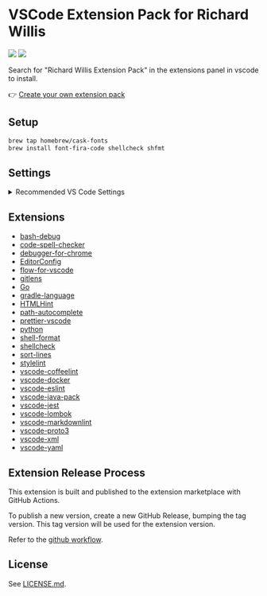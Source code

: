 # VSCode Extension Pack for Richard Willis

<img src="https://github.com/badsyntax/richard-willis-vscode-extension-pack/workflows/Node%20CI/badge.svg" /> <img src="https://img.shields.io/visual-studio-marketplace/i/richardwillis.richard-willis-extension-pack" />

Search for "Richard Willis Extension Pack" in the extensions panel in vscode to install.

👉 [Create your own extension pack](https://code.visualstudio.com/blogs/2017/03/07/extension-pack-roundup)

## Setup

```bash
brew tap homebrew/cask-fonts
brew install font-fira-code shellcheck shfmt
```

## Settings

<details><summary>Recommended VS Code Settings</summary>

```json
{
  "[css]": {
    "editor.defaultFormatter": "esbenp.prettier-vscode"
  },
  "[dockerfile]": {
    "editor.defaultFormatter": "foxundermoon.shell-format"
  },
  "[html]": {
    "editor.defaultFormatter": "esbenp.prettier-vscode"
  },
  "[javascript]": {
    "editor.defaultFormatter": "esbenp.prettier-vscode"
  },
  "[json]": {
    "editor.defaultFormatter": "esbenp.prettier-vscode"
  },
  "[jsonc]": {
    "editor.defaultFormatter": "esbenp.prettier-vscode"
  },
  "[markdown]": {
    "editor.defaultFormatter": "esbenp.prettier-vscode"
  },
  "[scss]": {
    "editor.defaultFormatter": "esbenp.prettier-vscode"
  },
  "[shellscript]": {
    "editor.defaultFormatter": "foxundermoon.shell-format"
  },
  "[typescript]": {
    "editor.defaultFormatter": "esbenp.prettier-vscode"
  },
  "[xml]": {
    "editor.defaultFormatter": "esbenp.prettier-vscode"
  },
  "[yaml]": {
    "editor.defaultFormatter": "esbenp.prettier-vscode"
  },
  "breadcrumbs.enabled": true,
  "cSpell.enabledLanguageIds": [
    "asciidoc",
    "c",
    "cpp",
    "csharp",
    "css",
    "git-commit",
    "go",
    "handlebars",
    "haskell",
    "html",
    "jade",
    "java",
    "javascript",
    "javascriptreact",
    "json",
    "latex",
    "less",
    "markdown",
    "php",
    "plaintext",
    "pug",
    "python",
    "restructuredtext",
    "rust",
    "scala",
    "scss",
    "text",
    "typescript",
    "typescriptreact",
    "yaml",
    "yml"
  ],
  "cSpell.language": "en-GB",
  "editor.cursorBlinking": "smooth",
  "editor.cursorSmoothCaretAnimation": true,
  "editor.detectIndentation": true,
  "editor.fontFamily": "Fira Code, Menlo, Monaco, 'Courier New', monospace",
  "editor.fontLigatures": false,
  "editor.fontSize": 13,
  "editor.formatOnSave": false,
  "editor.insertSpaces": true,
  "editor.renderWhitespace": "all",
  "editor.smoothScrolling": true,
  "editor.suggestSelection": "first",
  "editor.tabSize": 2,
  "eslint.autoFixOnSave": true,
  "explorer.confirmDragAndDrop": false,
  "files.insertFinalNewline": true,
  "files.trimTrailingWhitespace": true,
  "gitlens.codeLens.enabled": false,
  "go.enableCodeLens": {
    "references": false,
    "runtest": true
  },
  "html.suggest.html5": true,
  "html.validate.scripts": true,
  "html.validate.styles": true,
  "java.configuration.checkProjectSettingsExclusions": false,
  "java.configuration.updateBuildConfiguration": "automatic",
  "java.implementationsCodeLens.enabled": true,
  "java.referencesCodeLens.enabled": true,
  "jest.autoEnable": false,
  "jest.debugCodeLens.showWhenTestStateIn": [
    "fail",
    "unknown",
    "pass"
  ],
  "jest.pathToJest": "npm test --",
  "python.jediEnabled": false,
  "stylelint.config": {
    "ignoreFiles": [
      "**/*.js",
      "**/*.jsx"
    ]
  },
  "telemetry.enableCrashReporter": false,
  "telemetry.enableTelemetry": false,
  "terminal.external.osxExec": "iTerm.app",
  "vsintellicode.modify.editor.suggestSelection": "automaticallyOverrodeDefaultValue",
  "window.zoomLevel": 1,
  "workbench.colorCustomizations": {
    "statusBar.background": "#000000",
    "statusBar.noFolderBackground": "#000000"
  },
  "workbench.settings.enableNaturalLanguageSearch": false,
  "workbench.startupEditor": "newUntitledFile"
}
```

</details>

## Extensions

* [bash-debug](https://marketplace.visualstudio.com/items?itemName=rogalmic.bash-debug)
* [code-spell-checker](https://marketplace.visualstudio.com/items?itemName=streetsidesoftware.code-spell-checker)
* [debugger-for-chrome](https://marketplace.visualstudio.com/items?itemName=msjsdiag.debugger-for-chrome)
* [EditorConfig](https://marketplace.visualstudio.com/items?itemName=EditorConfig.EditorConfig)
* [flow-for-vscode](https://marketplace.visualstudio.com/items?itemName=flowtype.flow-for-vscode)
* [gitlens](https://marketplace.visualstudio.com/items?itemName=eamodio.gitlens)
* [Go](https://marketplace.visualstudio.com/items?itemName=ms-vscode.Go)
* [gradle-language](https://marketplace.visualstudio.com/items?itemName=naco-siren.gradle-language)
* [HTMLHint](https://marketplace.visualstudio.com/items?itemName=mkaufman.HTMLHint)
* [path-autocomplete](https://marketplace.visualstudio.com/items?itemName=ionutvmi.path-autocomplete)
* [prettier-vscode](https://marketplace.visualstudio.com/items?itemName=esbenp.prettier-vscode)
* [python](https://marketplace.visualstudio.com/items?itemName=ms-python.python)
* [shell-format](https://marketplace.visualstudio.com/items?itemName=foxundermoon.shell-format)
* [shellcheck](https://marketplace.visualstudio.com/items?itemName=timonwong.shellcheck)
* [sort-lines](https://marketplace.visualstudio.com/items?itemName=Tyriar.sort-lines)
* [stylelint](https://marketplace.visualstudio.com/items?itemName=shinnn.stylelint)
* [vscode-coffeelint](https://marketplace.visualstudio.com/items?itemName=slb235.vscode-coffeelint)
* [vscode-docker](https://marketplace.visualstudio.com/items?itemName=ms-azuretools.vscode-docker)
* [vscode-eslint](https://marketplace.visualstudio.com/items?itemName=dbaeumer.vscode-eslint)
* [vscode-java-pack](https://marketplace.visualstudio.com/items?itemName=vscjava.vscode-java-pack)
* [vscode-jest](https://marketplace.visualstudio.com/items?itemName=orta.vscode-jest)
* [vscode-lombok](https://marketplace.visualstudio.com/items?itemName=GabrielBB.vscode-lombok)
* [vscode-markdownlint](https://marketplace.visualstudio.com/items?itemName=DavidAnson.vscode-markdownlint)
* [vscode-proto3](https://marketplace.visualstudio.com/items?itemName=zxh404.vscode-proto3)
* [vscode-xml](https://marketplace.visualstudio.com/items?itemName=redhat.vscode-xml)
* [vscode-yaml](https://marketplace.visualstudio.com/items?itemName=redhat.vscode-yaml)


## Extension Release Process

This extension is built and published to the extension marketplace with GitHub Actions.

To publish a new version, create a new GitHub Release, bumping the tag version. This tag version will be used for the extension version.

Refer to the [github workflow](./.github/workflows/nodejs.yml).

## License

See [LICENSE.md](./LICENSE.md).
